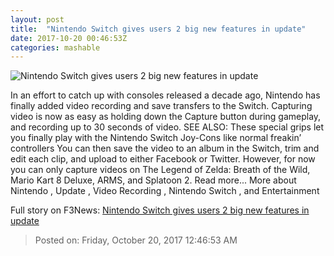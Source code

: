 ```yaml
---
layout: post
title:  "Nintendo Switch gives users 2 big new features in update"
date: 2017-10-20 00:46:53Z
categories: mashable
---
```


![Nintendo Switch gives users 2 big new features in update](https://i.amz.mshcdn.com/0Mf5u4_OpNRWAWtBf5mRiGzST6M=/1200x630/2017%2F10%2F20%2Fc6%2F8daadd6b7299469aaf831fe5a55ca2bb.51fd5.jpg)

In an effort to catch up with consoles released a decade ago, Nintendo has finally added video recording and save transfers to the Switch. Capturing video is now as easy as holding down the Capture button during gameplay, and recording up to 30 seconds of video. SEE ALSO: These special grips let you finally play with the Nintendo Switch Joy-Cons like normal freakin’ controllers You can then save the video to an album in the Switch, trim and edit each clip, and upload to either Facebook or Twitter. However, for now you can only capture videos on The Legend of Zelda: Breath of the Wild, Mario Kart 8 Deluxe, ARMS, and Splatoon 2. Read more... More about Nintendo , Update , Video Recording , Nintendo Switch , and Entertainment


Full story on F3News: [Nintendo Switch gives users 2 big new features in update](http://www.f3nws.com/n/hnc4AC)

> Posted on: Friday, October 20, 2017 12:46:53 AM
